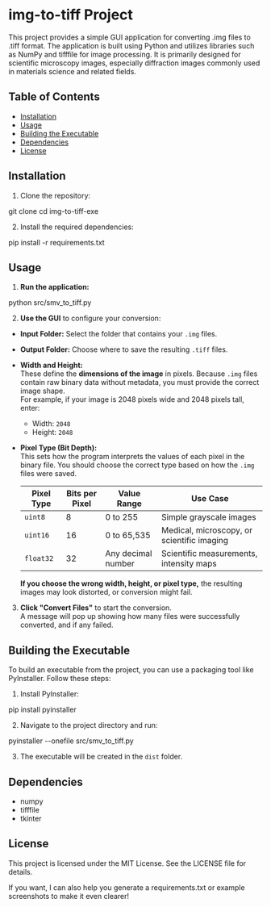 # img-to-tiff Project

This project provides a simple GUI application for converting .img files to .tiff format. The application is built using Python and utilizes libraries such as NumPy and tifffile for image processing. It is primarily designed for scientific microscopy images, especially diffraction images commonly used in materials science and related fields.

## Table of Contents

- [Installation](#installation)
- [Usage](#usage)
- [Building the Executable](#building-the-executable)
- [Dependencies](#dependencies)
- [License](#license)

## Installation

1. Clone the repository:

git clone <repository-url>
cd img-to-tiff-exe


2. Install the required dependencies:

pip install -r requirements.txt


## Usage

1. **Run the application:**

python src/smv_to_tiff.py


2. **Use the GUI** to configure your conversion:
- **Input Folder:** Select the folder that contains your `.img` files.
- **Output Folder:** Choose where to save the resulting `.tiff` files.
- **Width and Height:**  
  These define the **dimensions of the image** in pixels. Because `.img` files contain raw binary data without metadata, you must provide the correct image shape.  
  For example, if your image is 2048 pixels wide and 2048 pixels tall, enter:  
  - Width: `2048`  
  - Height: `2048`
- **Pixel Type (Bit Depth):**  
  This sets how the program interprets the values of each pixel in the binary file. You should choose the correct type based on how the `.img` files were saved.

  | Pixel Type | Bits per Pixel | Value Range             | Use Case                                      |
  |------------|----------------|--------------------------|-----------------------------------------------|
  | `uint8`    | 8              | 0 to 255                 | Simple grayscale images                       |
  | `uint16`   | 16             | 0 to 65,535              | Medical, microscopy, or scientific imaging    |
  | `float32`  | 32             | Any decimal number       | Scientific measurements, intensity maps       |

  **If you choose the wrong width, height, or pixel type,** the resulting images may look distorted, or conversion might fail.

3. **Click "Convert Files"** to start the conversion.  
A message will pop up showing how many files were successfully converted, and if any failed.

## Building the Executable

To build an executable from the project, you can use a packaging tool like PyInstaller. Follow these steps:

1. Install PyInstaller:

pip install pyinstaller


2. Navigate to the project directory and run:

pyinstaller --onefile src/smv_to_tiff.py


3. The executable will be created in the `dist` folder.

## Dependencies

- numpy
- tifffile
- tkinter

## License

This project is licensed under the MIT License. See the LICENSE file for details.

If you want, I can also help you generate a requirements.txt or example screenshots to make it even clearer!
